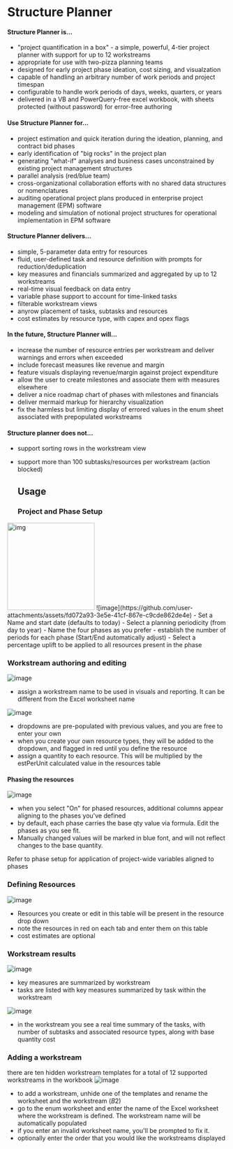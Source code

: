 # Structure Planner

#### Structure Planner is...
- "project quantification in a box" - a simple, powerful, 4-tier project planner with support for up to 12 workstreams 
- appropriate for use with two-pizza planning teams
- designed for early project phase ideation, cost sizing, and visualzation
- capable of handling an arbitrary number of work periods and project timespan
- configurable to handle work periods of days, weeks, quarters, or years
- delivered in a VB and PowerQuery-free excel workbook, with sheets protected (without password) for error-free authoring

#### Use Structure Planner for...
- project estimation and quick iteration during the ideation, planning, and contract bid phases
- early identification of "big rocks" in the project plan
- generating "what-if" analyses and business cases unconstrained by existing project management structures
- parallel analysis (red/blue team)
- cross-organizational collaboration efforts with no shared data structures or nomenclatures
- auditing operational project plans produced in enterprise project management (EPM) software
- modeling and simulation of notional project structures for operational implementation in EPM software

#### Structure Planner delivers...
- simple, 5-parameter data entry for resources
- fluid, user-defined task and resource definition with prompts for reduction/deduplication
- key measures and financials summarized and aggregated by up to 12 workstreams
- real-time visual feedback on data entry
- variable phase support to account for time-linked tasks
- filterable workstream views
- anyrow placement of tasks, subtasks and resources
- cost estimates by resource type, with capex and opex flags

#### In the future, Structure Planner will...
- increase the number of resource entries per workstream and deliver warnings and errors when exceeded
- include forecast measures like revenue and margin
- feature visuals displaying revenue/margin against project expenditure
- allow the user to create milestones and associate them with measures elsewhere
- deliver a nice roadmap chart of phases with milestones and financials
- deliver mermaid markup for hierarchy visualization
- fix the harmless but limiting display of errored values in the enum sheet associated with prepopulated workstreams

#### Structure planner does not...
- support sorting rows in the workstream view
- support more than 100 subtasks/resources per workstream (action blocked)

  ## Usage
  ### Project and Phase Setup
<img src="[drawing.jpg](https://github.com/user-attachments/assets/fd072a93-3e5e-41cf-867e-c9cde862de4e)" alt="img" width="200"/>
  ![image](https://github.com/user-attachments/assets/fd072a93-3e5e-41cf-867e-c9cde862de4e)
- Set a Name and start date (defaults to today)
- Select a planning periodicity (from day to year)
- Name the four phases as you prefer
- establish the number of periods for each phase (Start/End automatically adjust)
- Select a percentage uplift to be applied to all resources present in the phase

### Workstream authoring and editing
![image](https://github.com/user-attachments/assets/70e2622c-297c-47f3-a33a-b776fb8a2e51)
- assign a workstream name to be used in visuals and reporting.  It can be different from the Excel worksheet name

![image](https://github.com/user-attachments/assets/912ab02b-2e13-4d4f-865b-86dc804352a6)
- dropdowns are pre-populated with previous values, and you are free to enter your own
- when you create your own resource types, they will be added to the dropdown, and flagged in red until you define the resource
- assign a quantity to each resource.  This will be multiplied by the estPerUnit calculated value in the resources table

#### Phasing the resources
![image](https://github.com/user-attachments/assets/01a99b96-d23c-4d68-8422-750152a417a4)
- when you select "On" for phased resources, additional columns appear aligning to the phases you've defined
- by default, each phase carries the base qty value via formula.  Edit the phases as you see fit.
- Manually changed values will be marked in blue font, and will not reflect changes to the base quantity.

Refer to phase setup for application of project-wide variables aligned to phases

### Defining Resources
![image](https://github.com/user-attachments/assets/14d3ed7e-412b-4098-bfd7-21e4fb50b709)
- Resources you create or edit in this table will be present in the resource drop down
- note the resources in red on each tab and enter them on this table
- cost estimates are optional

### Workstream results
![image](https://github.com/user-attachments/assets/5efe4729-ee6c-4a08-b0ea-5ea83cfdf97e)
- key measures are summarized by workstream
- tasks are listed with key measures summarized by task within the workstream

![image](https://github.com/user-attachments/assets/fff16dbe-07a2-449e-97db-a269310a1f1d)
- in the workstream you see a real time summary of the tasks, with number of subtasks and associated resource types, along with base quantity cost
  
### Adding a workstream
there are ten hidden workstream templates for a total of 12 supported workstreams in the workbook
![image](https://github.com/user-attachments/assets/611acfaf-5917-41b9-821a-bd2969df2c92)
- to add a workstream, unhide one of the templates and rename the worksheet and the workstream ($B$2)
- go to the enum worksheet and enter the name of the Excel worksheet where the workstream is defined.  The workstream name will be automatically populated
- if you enter an invalid worksheet name, you'll be prompted to fix it.
- optionally enter the order that you would like the workstreams displayed
